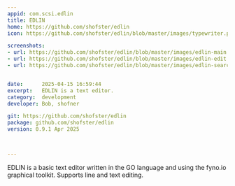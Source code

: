 ```yaml
---
appid: com.scsi.edlin
title: EDLIN
home: https://github.com/shofster/edlin
icon: https://github.com/shofster/edlin/blob/master/images/typewriter.png?raw=true

screenshots:
- url: https://github.com/shofster/edlin/blob/master/images/edlin-main.jpg?raw=true
- url: https://github.com/shofster/edlin/blob/master/images/edlin-edit.jpg?raw=true
- url: https://github.com/shofster/edlin/blob/master/images/edlin-search.jpg?raw=true


date:      2025-04-15 16:59:44
excerpt:   EDLIN is a text editor.
category:  development
developer: Bob, shofner

git: https://github.com/shofster/edlin
package: github.com/shofster/edlin
version: 0.9.1 Apr 2025



---
```


EDLIN is a basic text editor written in the GO language and using
the fyno.io graphical toolkit.
Supports line and text editing.